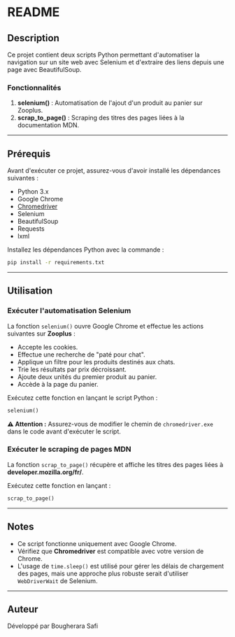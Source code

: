 # README

## Description
Ce projet contient deux scripts Python permettant d'automatiser la navigation sur un site web avec Selenium et d'extraire des liens depuis une page avec BeautifulSoup.

### Fonctionnalités
1. **selenium()** : Automatisation de l'ajout d'un produit au panier sur Zooplus.
2. **scrap_to_page()** : Scraping des titres des pages liées à la documentation MDN.

---

## Prérequis
Avant d'exécuter ce projet, assurez-vous d'avoir installé les dépendances suivantes :

- Python 3.x
- Google Chrome
- [Chromedriver](https://sites.google.com/chromium.org/driver/)
- Selenium
- BeautifulSoup
- Requests
- lxml

Installez les dépendances Python avec la commande :
```bash
pip install -r requirements.txt
```

---

## Utilisation

### Exécuter l'automatisation Selenium
La fonction `selenium()` ouvre Google Chrome et effectue les actions suivantes sur **Zooplus** :
- Accepte les cookies.
- Effectue une recherche de "paté pour chat".
- Applique un filtre pour les produits destinés aux chats.
- Trie les résultats par prix décroissant.
- Ajoute deux unités du premier produit au panier.
- Accède à la page du panier.

Exécutez cette fonction en lançant le script Python :
```python
selenium()
```

**⚠️ Attention :** Assurez-vous de modifier le chemin de `chromedriver.exe` dans le code avant d'exécuter le script.

### Exécuter le scraping de pages MDN
La fonction `scrap_to_page()` récupère et affiche les titres des pages liées à **developer.mozilla.org/fr/**.

Exécutez cette fonction en lançant :
```python
scrap_to_page()
```

---

## Notes
- Ce script fonctionne uniquement avec Google Chrome.
- Vérifiez que **Chromedriver** est compatible avec votre version de Chrome.
- L'usage de `time.sleep()` est utilisé pour gérer les délais de chargement des pages, mais une approche plus robuste serait d'utiliser `WebDriverWait` de Selenium.

---

## Auteur
Développé par Bougherara Safi

